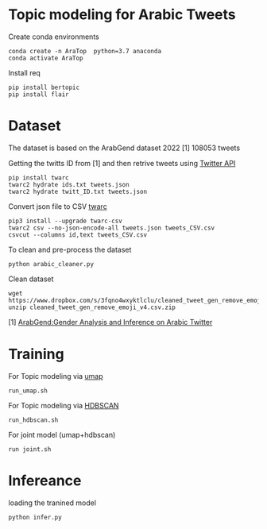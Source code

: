 # Topic modeling for Arabic Tweets


Create conda  environments

```
conda create -n AraTop  python=3.7 anaconda 
conda activate AraTop   
``` 


Install req 
```
pip install bertopic 
pip install flair  
``` 

# Dataset 
The dataset is based on the ArabGend dataset 2022 [1] 108053 tweets 

Getting the twitts ID from [1] and then retrive tweets using [Twitter API](https://developer.twitter.com/en/docs/twitter-api/getting-started/getting-access-to-the-twitter-api) 

```
pip install twarc
twarc2 hydrate ids.txt tweets.json
twarc2 hydrate twitt_ID.txt tweets.json
``` 

Convert json file to CSV [twarc](https://github.com/DocNow/twarc-csv)

```
pip3 install --upgrade twarc-csv
twarc2 csv --no-json-encode-all tweets.json tweets_CSV.csv
csvcut --columns id,text tweets_CSV.csv
```

To clean and pre-process the dataset 

```
python arabic_cleaner.py
```

Clean dataset 
``` 
wget https://www.dropbox.com/s/3fqno4wxyktlclu/cleaned_tweet_gen_remove_emoji_v4.csv.zip 
unzip cleaned_tweet_gen_remove_emoji_v4.csv.zip
```

[1] [ArabGend:Gender Analysis and Inference on Arabic Twitter](https://aclanthology.org/2022.wnut-1.14.pdf)



# Training

For Topic modeling via [umap](https://umap-learn.readthedocs.io/en/latest/basic_usage.html)

```
run_umap.sh
```

For Topic modeling via [HDBSCAN](https://hdbscan.readthedocs.io/en/latest/how_hdbscan_works.html)

```
run_hdbscan.sh
``` 

For joint model (umap+hdbscan)

```
run joint.sh 
```

# Infereance 

loading the tranined model 

```
python infer.py
``` 


